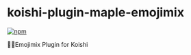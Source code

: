 # koishi-plugin-maple-emojimix

[![npm](https://img.shields.io/npm/v/koishi-plugin-maple-emojimix?style=flat-square)](https://www.npmjs.com/package/koishi-plugin-maple-emojimix)

Emojimix Plugin for Koishi
